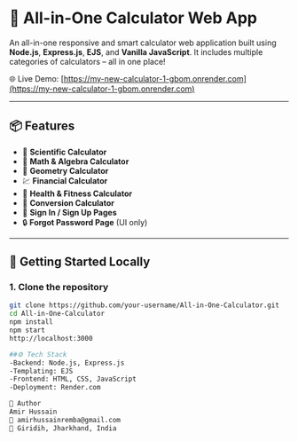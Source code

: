 # 🧮 All-in-One Calculator Web App

An all-in-one responsive and smart calculator web application built using **Node.js**, **Express.js**, **EJS**, and **Vanilla JavaScript**. It includes multiple categories of calculators – all in one place!

🌐 Live Demo: [https://my-new-calculator-1-gbom.onrender.com](https://my-new-calculator-1-gbom.onrender.com)

---

## 📦 Features

- 🔢 **Scientific Calculator**
- 🧠 **Math & Algebra Calculator**
- 📏 **Geometry Calculator**
- 💹 **Financial Calculator**
- 💪 **Health & Fitness Calculator**
- 🔁 **Conversion Calculator**
- 👤 **Sign In / Sign Up Pages**
- 🔒 **Forgot Password Page** (UI only)

---
## 🚀 Getting Started Locally

### 1. Clone the repository
```bash
git clone https://github.com/your-username/All-in-One-Calculator.git
cd All-in-One-Calculator
npm install
npm start
http://localhost:3000

##⚙️ Tech Stack
-Backend: Node.js, Express.js
-Templating: EJS
-Frontend: HTML, CSS, JavaScript
-Deployment: Render.com

🙌 Author
Amir Hussain
📧 amirhussainremba@gmail.com
📍 Giridih, Jharkhand, India
